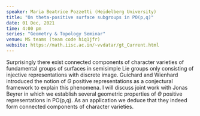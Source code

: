 ```yaml
---
speaker: Maria Beatrice Pozzetti (Heidelberg University) 
title: "On theta-positive surface subgroups in PO(p,q)"
date: 01 Dec, 2021
time: 4:00 pm
series: "Geometry & Topology Seminar"
venue: MS teams (team code hiq1jfr)
website: https://math.iisc.ac.in/~vvdatar/gt_Current.html
---
```


Surprisingly there exist connected components of character varieties of fundamental groups of surfaces in semisimple Lie groups only consisting of 
injective representations with discrete image. Guichard and Wienhard introduced the notion of $\Theta$ positive representations as a conjectural framework 
to explain this phenomena. I will discuss joint work with Jonas Beyrer in which we establish several geometric properties of $\Theta$ positive representations 
in PO(p,q). As an application we deduce that they indeed form connected components of character varieties.
